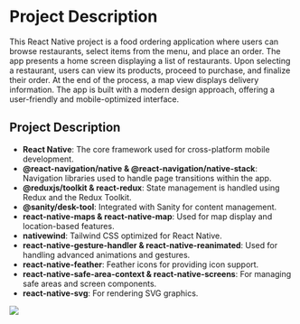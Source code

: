 <h1>Project Description</h1>

This React Native project is a food ordering application where users can browse restaurants, select items from the menu, and place an order. The app presents a home screen displaying a list of restaurants. Upon selecting a restaurant, users can view its products, proceed to purchase, and finalize their order. At the end of the process, a map view displays delivery information. The app is built with a modern design approach, offering a user-friendly and mobile-optimized interface.

<h2>Project Description</h2>

- **React Native**: The core framework used for cross-platform mobile development.
- **@react-navigation/native & @react-navigation/native-stack**: Navigation libraries used to handle page transitions within the app.
- **@reduxjs/toolkit & react-redux**: State management is handled using Redux and the Redux Toolkit.
- **@sanity/desk-tool**: Integrated with Sanity for content management.
- **react-native-maps & react-native-map**: Used for map display and location-based features.
- **nativewind**: Tailwind CSS optimized for React Native.
- **react-native-gesture-handler & react-native-reanimated**: Used for handling advanced animations and gestures.
- **react-native-feather**: Feather icons for providing icon support.
- **react-native-safe-area-context & react-native-screens**: For managing safe areas and screen components.
- **react-native-svg**: For rendering SVG graphics.

![](ekran.gif) 
